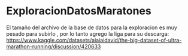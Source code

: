 # ExploracionDatosMaratones
El tamaño del archivo de la base de datos para la exploracion es muy pesado para subirlo , por lo tanto agrego la liga para su descarga:
https://www.kaggle.com/datasets/aiaiaidavid/the-big-dataset-of-ultra-marathon-running/discussion/420633
